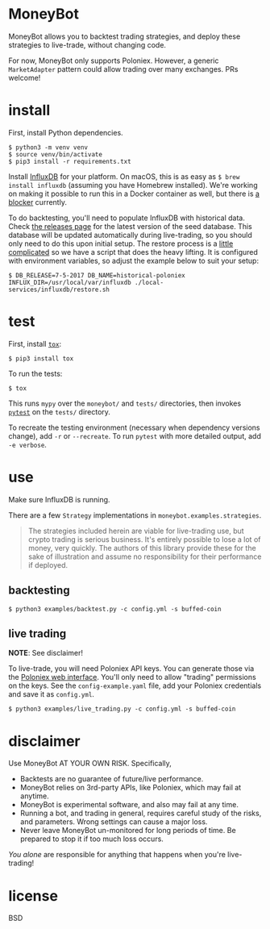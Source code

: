 # MoneyBot

MoneyBot allows you to backtest trading strategies, and deploy these strategies to live-trade, without changing code.

For now, MoneyBot only supports Poloniex. However, a generic `MarketAdapter` pattern could allow trading over many exchanges. PRs welcome!

# install

First, install Python dependencies.

```
$ python3 -m venv venv
$ source venv/bin/activate
$ pip3 install -r requirements.txt
```

Install [InfluxDB](https://influxdata.com) for your platform. On macOS, this is as easy as `$ brew install influxdb` (assuming you have Homebrew installed). We're working on making it possible to run this in a Docker container as well, but there is [a blocker](https://github.com/influxdata/influxdb/issues/8551) currently.

To do backtesting, you'll need to populate InfluxDB with historical data. Check [the releases page](https://github.com/elsehow/moneybot/releases/tag/database) for the latest version of the seed database. This database will be updated automatically during live-trading, so you should only need to do this upon initial setup. The restore process is a [little complicated](https://docs.influxdata.com/influxdb/v1.2/administration/backup_and_restore/#restore) so we have a script that does the heavy lifting. It is configured with environment variables, so adjust the example below to suit your setup:

```
$ DB_RELEASE=7-5-2017 DB_NAME=historical-poloniex INFLUX_DIR=/usr/local/var/influxdb ./local-services/influxdb/restore.sh
```

# test

First, install [`tox`](https://tox.readthedocs.io/en/latest/):

```
$ pip3 install tox
```

To run the tests:

```
$ tox
```

This runs `mypy` over the `moneybot/` and `tests/` directories, then invokes [`pytest`](https://docs.pytest.org/en/latest/contents.html) on the `tests/` directory.

To recreate the testing environment (necessary when dependency versions change), add `-r` or `--recreate`. To run `pytest` with more detailed output, add `-e verbose`.

# use

Make sure InfluxDB is running.

There are a few `Strategy` implementations in `moneybot.examples.strategies`.

>The strategies included herein are viable for live-trading use, but crypto trading is serious business. It's entirely possible to lose a lot of money, very quickly. The authors of this library provide these for the sake of illustration and assume no responsibility for their performance if deployed.

## backtesting

```
$ python3 examples/backtest.py -c config.yml -s buffed-coin
```

## live trading

**NOTE**: See disclaimer!

To live-trade, you will need Poloniex API keys. You can generate those via the [Poloniex web interface](https://www.youtube.com/watch?v=OScIbgXZoW0). You'll only need to allow "trading" permissions on the keys. See the `config-example.yaml` file, add your Poloniex credentials and save it as `config.yml`.

```
$ python3 examples/live_trading.py -c config.yml -s buffed-coin
```

# disclaimer

Use MoneyBot AT YOUR OWN RISK. Specifically,

- Backtests are no guarantee of future/live performance.
- MoneyBot relies on 3rd-party APIs, like Poloniex, which may fail at anytime.
- MoneyBot is experimental software, and also may fail at any time.
- Running a bot, and trading in general, requires careful study of the risks, and parameters. Wrong settings can cause a major loss.
- Never leave MoneyBot un-monitored for long periods of time. Be prepared to stop it if too much loss occurs.

*You alone* are responsible for anything that happens when you're live-trading!

# license

BSD
